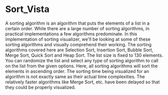 # Sort_Vista
A sorting algorithm is an algorithm that puts the elements of a list in a certain order. 
While there are a large number of sorting algorithms, in practical implementations a few algorithms predominate.
In this implementation of sorting visualizer, we'll be looking at some of these sorting algorithms and visually comprehend their working.
The sorting algorithms covered here are Selection Sort, Insertion Sort, Bubble Sort, Merge Sort, Quick Sort and Heap Sort. 
The list size is fixed to 130 elements.
You can randomize the list and select any type of sorting algorithm to call on the list from the given options. 
Here, all sorting algorithms will sort the elements in ascending order. 
The sorting time being visualized for an algorithm is not exactly same as their actual time complexities. 
The relatively faster algorithms like Merge Sort, etc. have been delayed so that they could be properly visualized.
